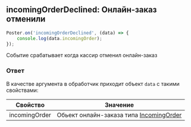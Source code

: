 ## incomingOrderDeclined: Онлайн-заказ отменили  

```javascript
Poster.on('incomingOrderDeclined', (data) => {
	console.log(data.incomingOrder);
});
```

Событие срабатывает когда кассир отменил онлайн-заказ

### Ответ

В качестве аргумента в обработчик приходит объект `data` с такими свойствами:

Свойство | Значение
-------- | --------
incomingOrder | Обьект онлайн-заказа типа [IncomingOrder](/docs/v3/pos/types/incomingOrder)


